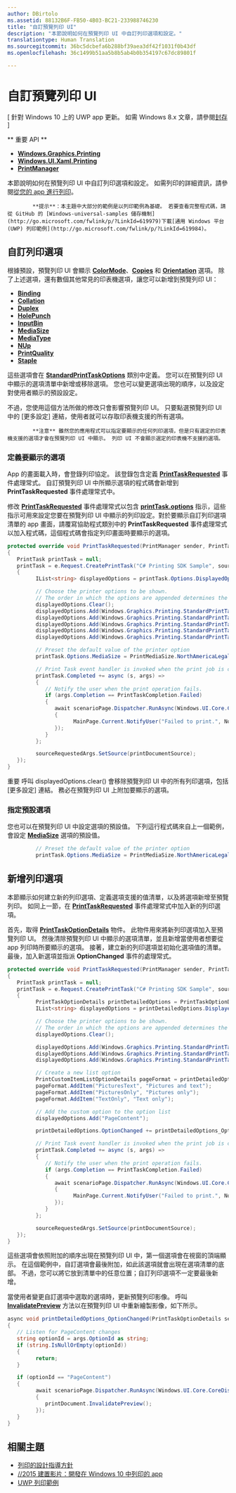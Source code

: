 ```yaml
---
author: DBirtolo
ms.assetid: 88132B6F-FB50-4B03-BC21-233988746230
title: "自訂預覽列印 UI"
description: "本節說明如何在預覽列印 UI 中自訂列印選項和設定。"
translationtype: Human Translation
ms.sourcegitcommit: 36bc5dcbefa6b288bf39aea3df42f1031f0b43df
ms.openlocfilehash: 36c1499b51aa5b8b5ab4b0b354197c67dc89801f

---
```

# 自訂預覽列印 UI

\[ 針對 Windows 10 上的 UWP app 更新。 如需 Windows 8.x 文章，請參閱[封存](http://go.microsoft.com/fwlink/p/?linkid=619132) \]


** 重要 API **

-   [**Windows.Graphics.Printing**](https://msdn.microsoft.com/library/windows/apps/BR226489)
-   [**Windows.UI.Xaml.Printing**](https://msdn.microsoft.com/library/windows/apps/BR243325)
-   [**PrintManager**](https://msdn.microsoft.com/library/windows/apps/BR226426)

本節說明如何在預覽列印 UI 中自訂列印選項和設定。 如需列印的詳細資訊，請參閱[從您的 app 進行列印](print-from-your-app.md)。


            **提示**：本主題中大部分的範例是以列印範例為基礎。 若要查看完整程式碼，請從 GitHub 的 [Windows-universal-samples 儲存機制](http://go.microsoft.com/fwlink/p/?LinkId=619979)下載[通用 Windows 平台 (UWP) 列印範例](http://go.microsoft.com/fwlink/p/?LinkId=619984)。

 

## 自訂列印選項

根據預設，預覽列印 UI 會顯示 [**ColorMode**](https://msdn.microsoft.com/library/windows/apps/BR226478)、[**Copies**](https://msdn.microsoft.com/library/windows/apps/BR226479) 和 [**Orientation**](https://msdn.microsoft.com/library/windows/apps/BR226486) 選項。 除了上述選項，還有數個其他常見的印表機選項，讓您可以新增到預覽列印 UI：

-   [**Binding**](https://msdn.microsoft.com/library/windows/apps/BR226476)
-   [**Collation**](https://msdn.microsoft.com/library/windows/apps/BR226477)
-   [**Duplex**](https://msdn.microsoft.com/library/windows/apps/BR226480)
-   [**HolePunch**](https://msdn.microsoft.com/library/windows/apps/BR226481)
-   [**InputBin**](https://msdn.microsoft.com/library/windows/apps/BR226482)
-   [**MediaSize**](https://msdn.microsoft.com/library/windows/apps/BR226483)
-   [**MediaType**](https://msdn.microsoft.com/library/windows/apps/BR226484)
-   [**NUp**](https://msdn.microsoft.com/library/windows/apps/BR226485)
-   [**PrintQuality**](https://msdn.microsoft.com/library/windows/apps/BR226487)
-   [**Staple**](https://msdn.microsoft.com/library/windows/apps/BR226488)

這些選項會在 [**StandardPrintTaskOptions**](https://msdn.microsoft.com/library/windows/apps/BR226475) 類別中定義。 您可以在預覽列印 UI 中顯示的選項清單中新增或移除選項。 您也可以變更選項出現的順序，以及設定對使用者顯示的預設設定。

不過，您使用這個方法所做的修改只會影響預覽列印 UI。 只要點選預覽列印 UI 中的 \[更多設定\] 連結，使用者就可以存取印表機支援的所有選項。


            **注意** 雖然您的應用程式可以指定要顯示的任何列印選項，但是只有選定的印表機支援的選項才會在預覽列印 UI 中顯示。 列印 UI 不會顯示選定的印表機不支援的選項。

 

### 定義要顯示的選項

App 的畫面載入時，會登錄列印協定。 該登錄包含定義 [**PrintTaskRequested**](https://msdn.microsoft.com/library/windows/apps/br206597) 事件處理常式。 自訂預覽列印 UI 中所顯示選項的程式碼會新增到 **PrintTaskRequested** 事件處理常式中。

修改 [**PrintTaskRequested**](https://msdn.microsoft.com/library/windows/apps/br206597) 事件處理常式以包含 [**printTask.options**](https://msdn.microsoft.com/library/windows/apps/BR226469) 指示，這些指示可用來設定您要在預覽列印 UI 中顯示的列印設定。對於要顯示自訂列印選項清單的 app 畫面，請覆寫協助程式類別中的 **PrintTaskRequested** 事件處理常式以加入程式碼，這個程式碼會指定列印畫面時要顯示的選項。

``` csharp
protected override void PrintTaskRequested(PrintManager sender, PrintTaskRequestedEventArgs e)
{
   PrintTask printTask = null;
   printTask = e.Request.CreatePrintTask("C# Printing SDK Sample", sourceRequestedArgs =>
   {
         IList<string> displayedOptions = printTask.Options.DisplayedOptions;

         // Choose the printer options to be shown.
         // The order in which the options are appended determines the order in which they appear in the UI
         displayedOptions.Clear();
         displayedOptions.Add(Windows.Graphics.Printing.StandardPrintTaskOptions.Copies);
         displayedOptions.Add(Windows.Graphics.Printing.StandardPrintTaskOptions.Orientation);
         displayedOptions.Add(Windows.Graphics.Printing.StandardPrintTaskOptions.MediaSize);
         displayedOptions.Add(Windows.Graphics.Printing.StandardPrintTaskOptions.Collation);
         displayedOptions.Add(Windows.Graphics.Printing.StandardPrintTaskOptions.Duplex);

         // Preset the default value of the printer option
         printTask.Options.MediaSize = PrintMediaSize.NorthAmericaLegal;

         // Print Task event handler is invoked when the print job is completed.
         printTask.Completed += async (s, args) =>
         {
            // Notify the user when the print operation fails.
            if (args.Completion == PrintTaskCompletion.Failed)
            {
               await scenarioPage.Dispatcher.RunAsync(Windows.UI.Core.CoreDispatcherPriority.Normal, () =>
               {
                     MainPage.Current.NotifyUser("Failed to print.", NotifyType.ErrorMessage);
               });
            }
         };

         sourceRequestedArgs.SetSource(printDocumentSource);
   });
}
```

重要 呼叫 displayedOptions.clear() 會移除預覽列印 UI 中的所有列印選項，包括 \[更多設定\] 連結。 務必在預覽列印 UI 上附加要顯示的選項。

### 指定預設選項

您也可以在預覽列印 UI 中設定選項的預設值。 下列這行程式碼來自上一個範例，會設定 [**MediaSize**](https://msdn.microsoft.com/library/windows/apps/BR226483) 選項的預設值。

``` csharp
         // Preset the default value of the printer option
         printTask.Options.MediaSize = PrintMediaSize.NorthAmericaLegal;
```         

## 新增列印選項

本節顯示如何建立新的列印選項、定義選項支援的值清單，以及將選項新增至預覽列印。 如同上一節，在 [**PrintTaskRequested**](https://msdn.microsoft.com/library/windows/apps/br206597) 事件處理常式中加入新的列印選項。

首先，取得 [**PrintTaskOptionDetails**](https://msdn.microsoft.com/library/windows/apps/Hh701256) 物件。 此物件用來將新列印選項加入至預覽列印 UI。 然後清除預覽列印 UI 中顯示的選項清單，並且新增當使用者想要從 app 列印時所要顯示的選項。 接著，建立新的列印選項並初始化選項值的清單。 最後，加入新選項並指派 **OptionChanged** 事件的處理常式。

``` csharp
protected override void PrintTaskRequested(PrintManager sender, PrintTaskRequestedEventArgs e)
{
   PrintTask printTask = null;
   printTask = e.Request.CreatePrintTask("C# Printing SDK Sample", sourceRequestedArgs =>
   {
         PrintTaskOptionDetails printDetailedOptions = PrintTaskOptionDetails.GetFromPrintTaskOptions(printTask.Options);
         IList<string> displayedOptions = printDetailedOptions.DisplayedOptions;

         // Choose the printer options to be shown.
         // The order in which the options are appended determines the order in which they appear in the UI
         displayedOptions.Clear();

         displayedOptions.Add(Windows.Graphics.Printing.StandardPrintTaskOptions.Copies);
         displayedOptions.Add(Windows.Graphics.Printing.StandardPrintTaskOptions.Orientation);
         displayedOptions.Add(Windows.Graphics.Printing.StandardPrintTaskOptions.ColorMode);

         // Create a new list option
         PrintCustomItemListOptionDetails pageFormat = printDetailedOptions.CreateItemListOption("PageContent", "Pictures");
         pageFormat.AddItem("PicturesText", "Pictures and text");
         pageFormat.AddItem("PicturesOnly", "Pictures only");
         pageFormat.AddItem("TextOnly", "Text only");

         // Add the custom option to the option list
         displayedOptions.Add("PageContent");

         printDetailedOptions.OptionChanged += printDetailedOptions_OptionChanged;

         // Print Task event handler is invoked when the print job is completed.
         printTask.Completed += async (s, args) =>
         {
            // Notify the user when the print operation fails.
            if (args.Completion == PrintTaskCompletion.Failed)
            {
               await scenarioPage.Dispatcher.RunAsync(Windows.UI.Core.CoreDispatcherPriority.Normal, () =>
               {
                     MainPage.Current.NotifyUser("Failed to print.", NotifyType.ErrorMessage);
               });
            }
         };

         sourceRequestedArgs.SetSource(printDocumentSource);
   });
}
```

這些選項會依照附加的順序出現在預覽列印 UI 中，第一個選項會在視窗的頂端顯示。 在這個範例中，自訂選項會最後附加，如此該選項就會出現在選項清單的底部。 不過，您可以將它放到清單中的任意位置；自訂列印選項不一定要最後新增。

當使用者變更自訂選項中選取的選項時，更新預覽列印影像。 呼叫 [**InvalidatePreview**](https://msdn.microsoft.com/library/windows/apps/Hh702146) 方法以在預覽列印 UI 中重新繪製影像，如下所示。

``` csharp
async void printDetailedOptions_OptionChanged(PrintTaskOptionDetails sender, PrintTaskOptionChangedEventArgs args)
{
   // Listen for PageContent changes
   string optionId = args.OptionId as string;
   if (string.IsNullOrEmpty(optionId))
   {
         return;
   }

   if (optionId == "PageContent")
   {
         await scenarioPage.Dispatcher.RunAsync(Windows.UI.Core.CoreDispatcherPriority.Normal, () =>
         {
            printDocument.InvalidatePreview();
         });
   }
}
```

## 相關主題

* [列印的設計指導方針](https://msdn.microsoft.com/library/windows/apps/Hh868178)
* [//2015 建置影片：開發在 Windows 10 中列印的 app](https://channel9.msdn.com/Events/Build/2015/2-94)
* [UWP 列印範例](http://go.microsoft.com/fwlink/p/?LinkId=619984)




<!--HONumber=Jun16_HO4-->


